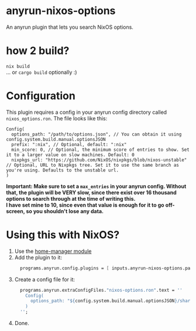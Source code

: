 # anyrun-nixos-options

An anyrun plugin that lets you search NixOS options.

# how 2 build?

`nix build`  
... or `cargo build` optionally :)

# Configuration

This plugin requires a config in your anyrun config directory called `nixos_options.ron`.
The file looks like this:

```ron
Config(
  options_path: "/path/to/options.json", // You can obtain it using config.system.build.manual.optionsJSON
  prefix: ":nix", // Optional, default: ":nix"
  min_score: 0, // Optional, the minimum score of entries to show. Set it to a larger value on slow machines. Default: 0
  nixpkgs_url: "https://github.com/NixOS/nixpkgs/blob/nixos-unstable" // Optional, URL to Nixpkgs tree. Set it to use the same branch as you're using. Defaults to the unstable url.
)
```

**Important: Make sure to set a `max_entries` in your anyrun config. Without that, the plugin will be VERY slow, since there exist over 16 thousand options to search through at the time of writing this.**  
**I have set mine to 10, since even that value is enough for it to go off-screen, so you shouldn't lose any data.**

# Using this with NixOS?

1. Use the [home-manager module](https://github.com/NixOS/nixpkgs/blob/nixos-unstable)
2. Add the plugin to it:
   ```nix
     programs.anyrun.config.plugins = [ inputs.anyrun-nixos-options.packages.${pkgs.system}.default ];
   ```
3. Create a config file for it:
   ```nix
     programs.anyrun.extraConfigFiles."nixos-options.ron".text = ''
       Config(
         options_path: "${config.system.build.manual.optionsJSON}/share/doc/nixos/options.json"
       )
     '';
   ```
4. Done.
